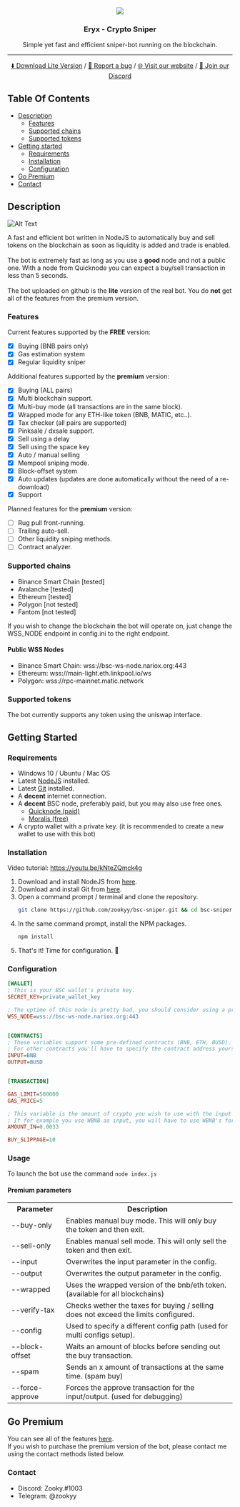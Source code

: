 <div align="center">
    <img src="https://i.imgur.com/mF3T0jn.png">
    <h3 align="center">Eryx - Crypto Sniper</h3>
    <p align="center">
        Simple yet fast and efficient sniper-bot running on the blockchain.
        <hr>
        <a href="#getting-started">⬇️ Download Lite Version</a>
        /
        <a href="https://github.com/zookyy/bsc-sniper/issues">🐞 Report a bug</a>
	/
        <a href="https://eryx.io">🌐 Visit our website</a>
	/
        <a href="https://eryx.io/discord">💬 Join our Discord</a>
    </p>
</div>

## Table Of Contents

<ul>
    <li>
		<a href="#description">Description</a>
		<ul>
			<li><a href="#features">Features</a></li>
			<li><a href="#supported-chains">Supported chains</a></li>
			<li><a href="#supported-tokens">Supported tokens</a></li>
		</ul>
	</li>
    <li>
        <a href="#getting-started">Getting started</a>
        <ul>
            <li><a href="#requirements">Requirements</a></li>
            <li><a href="#installation">Installation</a></li>
            <li><a href="#configuration">Configuration</a></li>
        </ul>
    </li>
	<li><a href="#go-premium">Go Premium</a></li>
	<li><a href="#contact">Contact</a></li>
</ul>


## Description
![Alt Text](https://i.imgur.com/8M3XqVQ.gif)

A fast and efficient bot written in NodeJS to automatically buy and sell tokens on the blockchain as soon as liquidity is added and trade is enabled.
<br><br>
The bot is extremely fast as long as you use a **good** node and not a public one. With a node from Quicknode you can expect a buy/sell transaction in less than 5 seconds.
<br><br>
The bot uploaded on github is the **lite** version of the real bot. 
You do **not** get all of the features from the premium version.

### Features

Current features supported by the **FREE** version:

- [x] Buying (BNB pairs only)
- [x] Gas estimation system
- [x] Regular liquidity sniper

Additional features supported by the **premium** version:
- [x] Buying (ALL pairs)
- [x] Multi blockchain support.
- [x] Multi-buy mode (all transactions are in the same block). 
- [x] Wrapped mode for any ETH-like token (BNB, MATIC, etc..). 
- [x] Tax checker (all pairs are supported)
- [x] Pinksale / dxsale support.
- [x] Sell using a delay
- [x] Sell using the space key
- [x] Auto / manual selling
- [x] Mempool sniping mode.
- [x] Block-offset system
- [x] Auto updates (updates are done automatically without the need of a re-download)
- [x] Support

Planned features for the **premium** version:
- [ ] Rug pull front-running.
- [ ] Trailing auto-sell.
- [ ] Other liquidity sniping methods.
- [ ] Contract analyzer.

### Supported chains
- Binance Smart Chain [tested]
- Avalanche [tested]
- Ethereum [tested]
- Polygon [not tested]
- Fantom [not tested]

If you wish to change the blockchain the bot will operate on, just change the WSS_NODE endpoint in config.ini to the right endpoint.

#### Public WSS Nodes
- Binance Smart Chain: wss://bsc-ws-node.nariox.org:443
- Ethereum: wss://main-light.eth.linkpool.io/ws
- Polygon: wss://rpc-mainnet.matic.network

### Supported tokens
The bot currently supports any token using the uniswap interface.

## Getting Started
### Requirements
<ul>
    <li>Windows 10 / Ubuntu / Mac OS</li>
	<li>Latest <a href="https://nodejs.org/en/download/">NodeJS</a> installed.</li>
	<li>Latest <a href="https://git-scm.com/downloads">Git</a> installed.</li>
	<li>A <b>decent</b> internet connection.</li>
	<li>
		A <b>decent</b> BSC node, preferably paid, but you may also use free ones.
		<ul>
			<li><a href="https://www.quicknode.com/">Quicknode (paid)</a></li>
			<li><a href="https://www.moralis.io/">Moralis (free)</a></li>
		</ul>
	</li>
	<li>A crypto wallet with a private key. (it is recommended to create a new wallet to use with this bot)</li>
</ul>

### Installation

Video tutorial: https://youtu.be/kNteZQmck4g

1. Download and install NodeJS from <a href="https://nodejs.org/en/download/">here</a>.
2. Download and install Git from <a href="https://git-scm.com/downloads">here</a>.
3. Open a command prompt / terminal and clone the repository.
	```sh
	git clone https://github.com/zookyy/bsc-sniper.git && cd bsc-sniper
	```
4. In the same command prompt, install the NPM packages.
	```sh
	npm install
	```
5. That's it! Time for configuration. 🎉

### Configuration

```ini
[WALLET]
; This is your BSC wallet's private key.
SECRET_KEY=private_wallet_key

; The uptime of this node is pretty bad, you should consider using a private node.
WSS_NODE=wss://bsc-ws-node.nariox.org:443


[CONTRACTS]
; These variables support some pre-defined contracts (BNB, ETH, BUSD). 
; For other contracts you'll have to specify the contract address yourself.
INPUT=BNB
OUTPUT=BUSD


[TRANSACTION]

GAS_LIMIT=500000
GAS_PRICE=5

; This variable is the amount of crypto you wish to use with the input contract.
; If for example you use WBNB as input, you will have to use WBNB's format.
AMOUNT_IN=0.0033

BUY_SLIPPAGE=10
```

### Usage
To launch the bot use the command ```node index.js```

#### Premium parameters
<table>
  <tr>
    <th>Parameter</th>
    <th>Description</th>
  </tr>
  <tr>
    <td>--buy-only</td>
    <td>Enables manual buy mode. This will only buy the token and then exit.</td>
  </tr>
  <tr>
    <td>--sell-only</td>
    <td>Enables manual sell mode. This will only sell the token and then exit.</td>
  </tr>
  <tr>
    <td>--input</td>
    <td>Overwrites the input parameter in the config.</td>
  </tr>
  <tr>
    <td>--output</td>
    <td>Overwrites the output parameter in the config.</td>
  </tr>
  <tr>
    <td>--wrapped</td>
    <td>Uses the wrapped version of the bnb/eth token. (available for all blockchains)</td>
  </tr>
  <tr>
    <td>--verify-tax</td>
    <td>Checks wether the taxes for buying / selling does not exceed the limits configured.</td>
  </tr>
  <tr>
    <td>--config</td>
    <td>Used to specify a different config path (used for multi configs setup).</td>
  </tr>
  <tr>
    <td>--block-offset</td>
    <td>Waits an amount of blocks before sending out the buy transaction.</td>
  </tr>
  <tr>
    <td>--spam</td>
    <td>Sends an x amount of transactions at the same time. (spam buy)</td>
  </tr>
  <tr>
    <td>--force-approve</td>
    <td>Forces the approve transaction for the input/output. (used for debugging)</td>
  </tr>
</table>

## Go Premium

<p>
	You can see all of the features <a href="#features">here</a>.<br>
	If you wish to purchase the premium version of the bot, please contact me using the contact methods listed below.
</p>

### Contact
<ul>
	<li>Discord: Zooky.#1003</li>
	<li>Telegram: @zookyy</li>
</ul>
